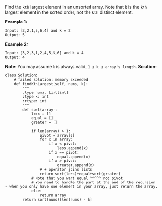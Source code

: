 Find the `kth` largest element in an unsorted array. Note that it is the `kth` largest element in the sorted order, not the `kth` distinct element.

**Example 1:**
```
Input: [3,2,1,5,6,4] and k = 2
Output: 5
```
**Example 2:**
```
Input: [3,2,3,1,2,4,5,5,6] and k = 4
Output: 4
```
**Note:**
You may assume `k` is always valid, `1 ≤ k ≤ array's length`.
**Solution:**
```ptyhon
class Solution:
    # failed solution: memory exceeded
    def findKthLargest(self, nums, k):
        """
        :type nums: List[int]
        :type k: int
        :rtype: int
        """
        def sort(array):
            less = []
            equal = []
            greater = []

            if len(array) > 1:
                pivot = array[0]
                for x in array:
                    if x < pivot:
                        less.append(x)
                    if x == pivot:
                        equal.append(x)
                    if x > pivot:
                        greater.append(x)
                # + operator joins lists
                return sort(less)+equal+sort(greater)  
            # Note that you want equal ^^^^^ not pivot
            # You need to handle the part at the end of the recursion - when you only have one element in your array, just return the array.    
            else:
                return array
        return sort(nums)[len(nums) - k]
```        
